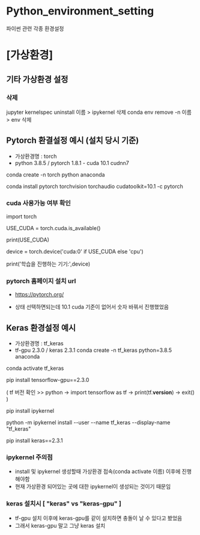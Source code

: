 # Python_environment_setting
파이썬 관련 각종 환경설정


# [가상환경]

## 기타 가상환경 설정

### 삭제
jupyter kernelspec uninstall 이름 > ipykernel 삭제
conda env remove -n 이름 > env 삭제


## Pytorch 환결설정 예시 (설치 당시 기준)
- 가상환경명 : torch
- python 3.8.5 / pytorch 1.8.1 - cuda 10.1 cudnn7

conda create -n torch python anaconda

conda install pytorch torchvision torchaudio cudatoolkit=10.1 -c pytorch

### cuda 사용가능 여부 확인

import torch

USE_CUDA = torch.cuda.is_available()

print(USE_CUDA)

device = torch.device('cuda:0' if USE_CUDA else 'cpu')

print('학습을 진행하는 기기:',device)



### pytorch 홈페이지 설치 url
- https://pytorch.org/

- 상태 선택하면되는데 10.1 cuda 기준이 없어서 숫자 바꿔서 진행했었음


## Keras 환경설정 예시 
- 가상환경명 : tf_keras
- tf-gpu 2.3.0 / keras 2.3.1
conda create -n tf_keras python=3.8.5 anaconda

conda activate tf_keras

pip install tensorflow-gpu==2.3.0

( tf 버전 확인 >> python -> import tensorflow as tf -> print(tf.__version__) -> exit() )

pip install ipykernel

python -m ipykernel install --user --name tf_keras --display-name "tf_keras"

pip install keras==2.3.1

### ipykernel 주의점
- install 및 ipykernel 생성할때 가상환경 접속(conda activate 이름) 이후에 진행해야함
- 현재 가상환경 되어있는 곳에 대한 ipykernel이 생성되는 것이기 때문임

### keras 설치시 [ "keras" vs "keras-gpu" ]
- tf-gpu 설치 이후에 keras-gpu를 같이 설치하면 충돌이 날 수 있다고 봤었음
- 그래서 keras-gpu 말고 그냥 keras 설치
